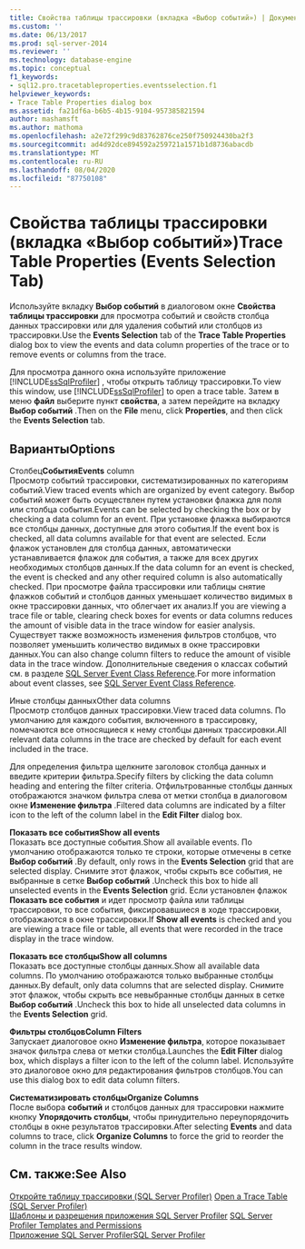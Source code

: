 ```yaml
---
title: Свойства таблицы трассировки (вкладка «Выбор событий») | Документация Майкрософт
ms.custom: ''
ms.date: 06/13/2017
ms.prod: sql-server-2014
ms.reviewer: ''
ms.technology: database-engine
ms.topic: conceptual
f1_keywords:
- sql12.pro.tracetableproperties.eventsselection.f1
helpviewer_keywords:
- Trace Table Properties dialog box
ms.assetid: fa21df6a-b6b5-4b15-9104-957385821594
author: mashamsft
ms.author: mathoma
ms.openlocfilehash: a2e72f299c9d83762876ce250f750924430ba2f3
ms.sourcegitcommit: ad4d92dce894592a259721a1571b1d8736abacdb
ms.translationtype: MT
ms.contentlocale: ru-RU
ms.lasthandoff: 08/04/2020
ms.locfileid: "87750108"
---
```

# <a name="trace-table-properties-events-selection-tab"></a><span data-ttu-id="4978d-102">Свойства таблицы трассировки (вкладка «Выбор событий»)</span><span class="sxs-lookup"><span data-stu-id="4978d-102">Trace Table Properties (Events Selection Tab)</span></span>
  <span data-ttu-id="4978d-103">Используйте вкладку **Выбор событий** в диалоговом окне **Свойства таблицы трассировки** для просмотра событий и свойств столбца данных трассировки или для удаления событий или столбцов из трассировки.</span><span class="sxs-lookup"><span data-stu-id="4978d-103">Use the **Events Selection** tab of the **Trace Table Properties** dialog box to view the events and data column properties of the trace or to remove events or columns from the trace.</span></span>  
  
 <span data-ttu-id="4978d-104">Для просмотра данного окна используйте приложение [!INCLUDE[ssSqlProfiler](../includes/sssqlprofiler-md.md)] , чтобы открыть таблицу трассировки.</span><span class="sxs-lookup"><span data-stu-id="4978d-104">To view this window, use [!INCLUDE[ssSqlProfiler](../includes/sssqlprofiler-md.md)] to open a trace table.</span></span> <span data-ttu-id="4978d-105">Затем в меню **файл** выберите пункт **свойства**, а затем перейдите на вкладку **Выбор событий** .</span><span class="sxs-lookup"><span data-stu-id="4978d-105">Then on the **File** menu, click **Properties**, and then click the **Events Selection** tab.</span></span>  
  
## <a name="options"></a><span data-ttu-id="4978d-106">Варианты</span><span class="sxs-lookup"><span data-stu-id="4978d-106">Options</span></span>  
 <span data-ttu-id="4978d-107">Столбец**События**</span><span class="sxs-lookup"><span data-stu-id="4978d-107">**Events** column</span></span>  
 <span data-ttu-id="4978d-108">Просмотр событий трассировки, систематизированных по категориям событий.</span><span class="sxs-lookup"><span data-stu-id="4978d-108">View traced events which are organized by event category.</span></span> <span data-ttu-id="4978d-109">Выбор событий может быть осуществлен путем установки флажка для поля или столбца события.</span><span class="sxs-lookup"><span data-stu-id="4978d-109">Events can be selected by checking the box or by checking a data column for an event.</span></span> <span data-ttu-id="4978d-110">При установке флажка выбираются все столбцы данных, доступные для этого события.</span><span class="sxs-lookup"><span data-stu-id="4978d-110">If the event box is checked, all data columns available for that event are selected.</span></span> <span data-ttu-id="4978d-111">Если флажок установлен для столбца данных, автоматически устанавливается флажок для события, а также для всех других необходимых столбцов данных.</span><span class="sxs-lookup"><span data-stu-id="4978d-111">If the data column for an event is checked, the event is checked and any other required column is also automatically checked.</span></span> <span data-ttu-id="4978d-112">При просмотре файла трассировки или таблицы снятие флажков событий и столбцов данных уменьшает количество видимых в окне трассировки данных, что облегчает их анализ.</span><span class="sxs-lookup"><span data-stu-id="4978d-112">If you are viewing a trace file or table, clearing check boxes for events or data columns reduces the amount of visible data in the trace window for easier analysis.</span></span> <span data-ttu-id="4978d-113">Существует также возможность изменения фильтров столбцов, что позволяет уменьшить количество видимых в окне трассировки данных.</span><span class="sxs-lookup"><span data-stu-id="4978d-113">You can also change column filters to reduce the amount of visible data in the trace window.</span></span> <span data-ttu-id="4978d-114">Дополнительные сведения о классах событий см. в разделе [SQL Server Event Class Reference](../relational-databases/event-classes/sql-server-event-class-reference.md).</span><span class="sxs-lookup"><span data-stu-id="4978d-114">For more information about event classes, see [SQL Server Event Class Reference](../relational-databases/event-classes/sql-server-event-class-reference.md).</span></span>  
  
 <span data-ttu-id="4978d-115">Иные столбцы данных</span><span class="sxs-lookup"><span data-stu-id="4978d-115">Other data columns</span></span>  
 <span data-ttu-id="4978d-116">Просмотр столбцов данных трассировки.</span><span class="sxs-lookup"><span data-stu-id="4978d-116">View traced data columns.</span></span> <span data-ttu-id="4978d-117">По умолчанию для каждого события, включенного в трассировку, помечаются все относящиеся к нему столбцы данных трассировки.</span><span class="sxs-lookup"><span data-stu-id="4978d-117">All relevant data columns in the trace are checked by default for each event included in the trace.</span></span>  
  
 <span data-ttu-id="4978d-118">Для определения фильтра щелкните заголовок столбца данных и введите критерии фильтра.</span><span class="sxs-lookup"><span data-stu-id="4978d-118">Specify filters by clicking the data column heading and entering the filter criteria.</span></span> <span data-ttu-id="4978d-119">Отфильтрованные столбцы данных отображаются значком фильтра слева от метки столбца в диалоговом окне **Изменение фильтра** .</span><span class="sxs-lookup"><span data-stu-id="4978d-119">Filtered data columns are indicated by a filter icon to the left of the column label in the **Edit Filter** dialog box.</span></span>  
  
 <span data-ttu-id="4978d-120">**Показать все события**</span><span class="sxs-lookup"><span data-stu-id="4978d-120">**Show all events**</span></span>  
 <span data-ttu-id="4978d-121">Показать все доступные события.</span><span class="sxs-lookup"><span data-stu-id="4978d-121">Show all available events.</span></span> <span data-ttu-id="4978d-122">По умолчанию отображаются только те строки, которые отмечены в сетке **Выбор событий** .</span><span class="sxs-lookup"><span data-stu-id="4978d-122">By default, only rows in the **Events Selection** grid that are selected display.</span></span> <span data-ttu-id="4978d-123">Снимите этот флажок, чтобы скрыть все события, не выбранные в сетке **Выбор событий** .</span><span class="sxs-lookup"><span data-stu-id="4978d-123">Uncheck this box to hide all unselected events in the **Events Selection** grid.</span></span> <span data-ttu-id="4978d-124">Если установлен флажок **Показать все события** и идет просмотр файла или таблицы трассировки, то все события, фиксировавшиеся в ходе трассировки, отображаются в окне трассировки.</span><span class="sxs-lookup"><span data-stu-id="4978d-124">If **Show all events** is checked and you are viewing a trace file or table, all events that were recorded in the trace display in the trace window.</span></span>  
  
 <span data-ttu-id="4978d-125">**Показать все столбцы**</span><span class="sxs-lookup"><span data-stu-id="4978d-125">**Show all columns**</span></span>  
 <span data-ttu-id="4978d-126">Показать все доступные столбцы данных.</span><span class="sxs-lookup"><span data-stu-id="4978d-126">Show all available data columns.</span></span> <span data-ttu-id="4978d-127">По умолчанию отображаются только выбранные столбцы данных.</span><span class="sxs-lookup"><span data-stu-id="4978d-127">By default, only data columns that are selected display.</span></span> <span data-ttu-id="4978d-128">Снимите этот флажок, чтобы скрыть все невыбранные столбцы данных в сетке **Выбор событий** .</span><span class="sxs-lookup"><span data-stu-id="4978d-128">Uncheck this box to hide all unselected data columns in the **Events Selection** grid.</span></span>  
  
 <span data-ttu-id="4978d-129">**Фильтры столбцов**</span><span class="sxs-lookup"><span data-stu-id="4978d-129">**Column Filters**</span></span>  
 <span data-ttu-id="4978d-130">Запускает диалоговое окно **Изменение фильтра**, которое показывает значок фильтра слева от метки столбца.</span><span class="sxs-lookup"><span data-stu-id="4978d-130">Launches the **Edit Filter** dialog box, which displays a filter icon to the left of the column label.</span></span> <span data-ttu-id="4978d-131">Используйте это диалоговое окно для редактирования фильтров столбцов.</span><span class="sxs-lookup"><span data-stu-id="4978d-131">You can use this dialog box to edit data column filters.</span></span>  
  
 <span data-ttu-id="4978d-132">**Систематизировать столбцы**</span><span class="sxs-lookup"><span data-stu-id="4978d-132">**Organize Columns**</span></span>  
 <span data-ttu-id="4978d-133">После выбора **событий** и столбцов данных для трассировки нажмите кнопку **Упорядочить столбцы**, чтобы принудительно переупорядочить столбцы в окне результатов трассировки.</span><span class="sxs-lookup"><span data-stu-id="4978d-133">After selecting **Events** and data columns to trace, click **Organize Columns** to force the grid to reorder the column in the trace results window.</span></span>  
  
## <a name="see-also"></a><span data-ttu-id="4978d-134">См. также:</span><span class="sxs-lookup"><span data-stu-id="4978d-134">See Also</span></span>  
 <span data-ttu-id="4978d-135">[Откройте таблицу трассировки &#40;SQL Server Profiler&#41;](../tools/sql-server-profiler/open-a-trace-table-sql-server-profiler.md) </span><span class="sxs-lookup"><span data-stu-id="4978d-135">[Open a Trace Table &#40;SQL Server Profiler&#41;](../tools/sql-server-profiler/open-a-trace-table-sql-server-profiler.md) </span></span>  
 <span data-ttu-id="4978d-136">[Шаблоны и разрешения приложения SQL Server Profiler](../tools/sql-server-profiler/sql-server-profiler-templates-and-permissions.md) </span><span class="sxs-lookup"><span data-stu-id="4978d-136">[SQL Server Profiler Templates and Permissions](../tools/sql-server-profiler/sql-server-profiler-templates-and-permissions.md) </span></span>  
 [<span data-ttu-id="4978d-137">Приложение SQL Server Profiler</span><span class="sxs-lookup"><span data-stu-id="4978d-137">SQL Server Profiler</span></span>](../tools/sql-server-profiler/sql-server-profiler.md)  
  
  
